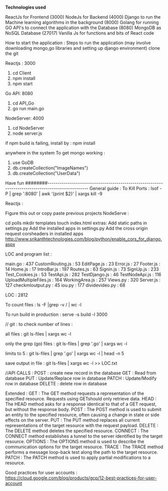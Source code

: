 **Technologies used**

ReactJs for Frontend (3000)
NodeJs for Backend (4000)
Django to run the Machine learning algorithms in the background (8000)
Golang for running GO API's to connect the application with the Database (8080)
MongoDB as NoSQL Database (27017)
Vanilla Js for functions and bits of React code

How to start the application :
Steps to run the application (may involve downloading mongo,go libraries and setting up django environment)
clone the git

Reactjs : 3000
1. cd Client
2. npm install
3. npm start

Go API: 8080
1. cd API_Go
2. go run main.go

NodeServer: 4000
1. cd NodeServer
2. node server.js

if npm build is failing, install by : npm install

anywhere in the system
To get mongo working :
1. use GoDB
2. db.createCollection("ImageNames")
3. db.createCollection("UserData")


Have fun ########--------------------------------------------------------------------------------------------------
General guide : To Kill Ports : lsof -P | grep ':8080' | awk '{print $2}' | xargs kill -9

Reactjs :

Figure this out or copy paste previous projects NodeServe :

cd polls mkdir templates touch index.html extras: Add static paths in settings.py Add the installed apps in settings.py Add the cross origin request corsheaders in installed apps http://www.srikanthtechnologies.com/blog/python/enable_cors_for_django.aspx

LOC and program list :

main.go : 437
CustomRouting.js : 53
EditPage.js : 23
Error.js : 27
Footer.js : 14
Home.js : 17
IntroBar.js : 197
Routes.js : 63
Signin.js : 73
SignUp.js : 233
Test_Cookies.js : 53
TestApi.js : 282
TestDjango.js : 46
TestNodeApi.js : 116
UploadMultipleFiles.js : 164
WorkingArea.js : 257
Views.py : 320
Server.js : 127
checkmloutput.py : 45
iou.py : 177
dividevideo.py : 68

LOC : 2812

To count files : ls -F |grep -v / | wc -l

To run build in production : serve -s build -l 3000

// git : to check number of lines :

all files : git ls-files | xargs wc -l

only the grep (go) files : git ls-files | grep '.go' | xargs wc -l

limits to 5 : git ls-files | grep '.go' | xargs wc -l | head -n 5

save output in file : git ls-files | xargs wc -l >> LOC.txt

//API CALLS : POST : create new record in the database GET : Read from database PUT : Update/Replace row in database PATCH : Update/Modify row in database DELETE : delete row in database

Extended : GET : The GET method requests a representation of the specified resource. Requests using GETshould only retrieve data. HEAD : The HEAD method asks for a response identical to that of a GET request, but without the response body. POST : The POST method is used to submit an entity to the specified resource, often causing a change in state or side effects on the server. PUT : The PUT method replaces all current representations of the target resource with the request payload. DELETE : The DELETE method deletes the specified resource. CONNECT : The CONNECT method establishes a tunnel to the server identified by the target resource. OPTIONS : The OPTIONS method is used to describe the communication options for the target resource. TRACE : The TRACE method performs a message loop-back test along the path to the target resource. PATCH : The PATCH method is used to apply partial modifications to a resource.

Good practices for user accounts : https://cloud.google.com/blog/products/gcp/12-best-practices-for-user-account
